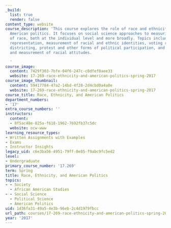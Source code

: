 ```yaml
---
_build:
  list: true
  render: false
content_type: website
course_description: 'This course explores the role of race and ethnicity in modern
  American politics. It focuses on social science approaches to measuring the effects
  of race, both at the individual level and more broadly. Topics include race and
  representation, measurement of racial and ethnic identities, voting rights and electoral
  districting, protest and other forms of political participation, and the meaning
  and measurement of racial attitudes.

  '
course_image:
  content: 7429f303-7bfe-04f6-247c-c8dfef0aee33
  website: 17-269-race-ethnicity-and-american-politics-spring-2017
course_image_thumbnail:
  content: 59417784-47a2-14bd-4f20-2d4cbd0a4a0e
  website: 17-269-race-ethnicity-and-american-politics-spring-2017
course_title: Race, Ethnicity, and American Politics
department_numbers:
- '17'
extra_course_numbers: ''
instructors:
  content:
  - 8f5ac48e-825a-f618-1962-7692fb37c5dc
  website: ocw-www
learning_resource_types:
- Written Assignments with Examples
- Exams
- Instructor Insights
legacy_uid: c6e3ba56-4951-79ff-0e85-f9abc9fc5ed2
level:
- Undergraduate
primary_course_number: '17.269'
term: Spring
title: Race, Ethnicity, and American Politics
topics:
- - Society
  - African American Studies
- - Social Science
  - Political Science
  - American Politics
uid: 1d36fa31-49a5-4e3b-96eb-2c4d1979fbcc
url_path: courses/17-269-race-ethnicity-and-american-politics-spring-2017
year: '2017'
---
```

